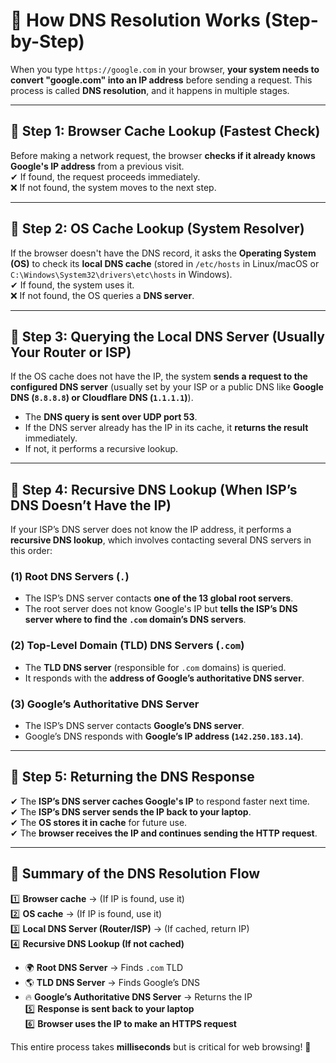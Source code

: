 # **📌 How DNS Resolution Works (Step-by-Step)**  

When you type `https://google.com` in your browser, **your system needs to convert "google.com" into an IP address** before sending a request. This process is called **DNS resolution**, and it happens in multiple stages.

---

## **🔷 Step 1: Browser Cache Lookup (Fastest Check)**
Before making a network request, the browser **checks if it already knows Google's IP address** from a previous visit.  
✔ If found, the request proceeds immediately.  
❌ If not found, the system moves to the next step.  

---

## **🔷 Step 2: OS Cache Lookup (System Resolver)**
If the browser doesn't have the DNS record, it asks the **Operating System (OS)** to check its **local DNS cache** (stored in `/etc/hosts` in Linux/macOS or `C:\Windows\System32\drivers\etc\hosts` in Windows).  
✔ If found, the system uses it.  
❌ If not found, the OS queries a **DNS server**.  

---

## **🔷 Step 3: Querying the Local DNS Server (Usually Your Router or ISP)**
If the OS cache does not have the IP, the system **sends a request to the configured DNS server** (usually set by your ISP or a public DNS like **Google DNS (`8.8.8.8`) or Cloudflare DNS (`1.1.1.1`)**).  

- The **DNS query is sent over UDP port 53**.
- If the DNS server already has the IP in its cache, it **returns the result** immediately.
- If not, it performs a recursive lookup.  

---

## **🔷 Step 4: Recursive DNS Lookup (When ISP’s DNS Doesn’t Have the IP)**
If your ISP’s DNS server does not know the IP address, it performs a **recursive DNS lookup**, which involves contacting several DNS servers in this order:  

### **(1) Root DNS Servers (`.`)**
- The ISP’s DNS server contacts **one of the 13 global root servers**.
- The root server does not know Google's IP but **tells the ISP’s DNS server where to find the `.com` domain’s DNS servers**.  

### **(2) Top-Level Domain (TLD) DNS Servers (`.com`)**
- The **TLD DNS server** (responsible for `.com` domains) is queried.
- It responds with the **address of Google’s authoritative DNS server**.  

### **(3) Google’s Authoritative DNS Server**
- The ISP’s DNS server contacts **Google’s DNS server**.
- Google’s DNS responds with **Google’s IP address (`142.250.183.14`)**.  

---

## **🔷 Step 5: Returning the DNS Response**
✔ The **ISP’s DNS server caches Google's IP** to respond faster next time.  
✔ The **ISP’s DNS server sends the IP back to your laptop**.  
✔ The **OS stores it in cache** for future use.  
✔ The **browser receives the IP and continues sending the HTTP request**.  

---

## **🔷 Summary of the DNS Resolution Flow**
1️⃣ **Browser cache** → (If IP is found, use it)  
2️⃣ **OS cache** → (If IP is found, use it)  
3️⃣ **Local DNS Server (Router/ISP)** → (If cached, return IP)  
4️⃣ **Recursive DNS Lookup (If not cached)**  
   - 🌍 **Root DNS Server** → Finds `.com` TLD  
   - 🌎 **TLD DNS Server** → Finds Google’s DNS  
   - 🔥 **Google’s Authoritative DNS Server** → Returns the IP  
5️⃣ **Response is sent back to your laptop**  
6️⃣ **Browser uses the IP to make an HTTPS request**  

This entire process takes **milliseconds** but is critical for web browsing! 🚀